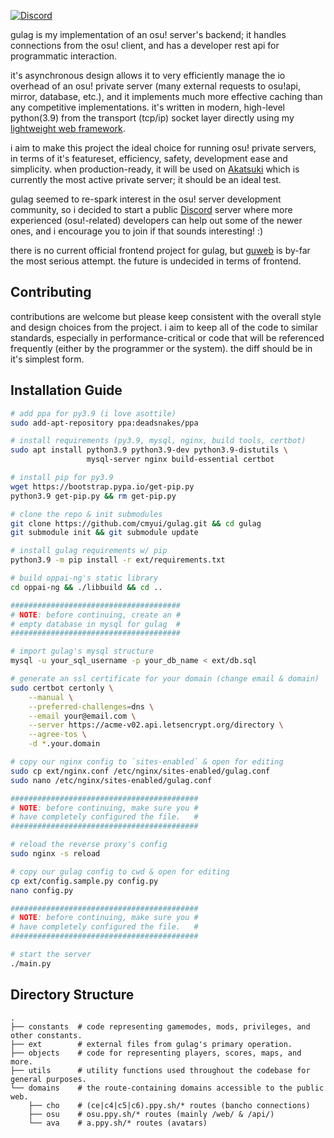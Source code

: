 [![Discord](https://discordapp.com/api/guilds/748687781605408908/widget.png?style=shield)](https://discord.gg/ShEQgUx)

gulag is my implementation of an osu! server's backend; it handles connections
from the osu! client, and has a developer rest api for programmatic interaction.

it's asynchronous design allows it to very efficiently manage the io overhead of an
osu! private server (many external requests to osu!api, mirror, database, etc.),
and it implements much more effective caching than any competitive implementations.
it's written in modern, high-level python(3.9) from the transport (tcp/ip) socket
layer directly using my [lightweight web framework](https://github.com/cmyui/cmyui_pkg).

i aim to make this project the ideal choice for running osu! private servers,
in terms of it's featureset, efficiency, safety, development ease and simplicity.
when production-ready, it will be used on [Akatsuki](https://akatsuki.pw) which
is currently the most active private server; it should be an ideal test.

gulag seemed to re-spark interest in the osu! server development community,
so i decided to start a public [Discord](https://discord.gg/ShEQgUx) server where
more experienced (osu!-related) developers can help out some of the newer ones,
and i encourage you to join if that sounds interesting! :)

there is no current official frontend project for gulag, but [guweb](https://github.com/Varkaria/guweb)
is by-far the most serious attempt. the future is undecided in terms of frontend.

Contributing
-------------
contributions are welcome but please keep consistent with the overall style and
design choices from the project. i aim to keep all of the code to similar standards,
especially in performance-critical or code that will be referenced frequently
(either by the programmer or the system). the diff should be in it's simplest form.

Installation Guide
-------------
```sh
# add ppa for py3.9 (i love asottile)
sudo add-apt-repository ppa:deadsnakes/ppa

# install requirements (py3.9, mysql, nginx, build tools, certbot)
sudo apt install python3.9 python3.9-dev python3.9-distutils \
                 mysql-server nginx build-essential certbot

# install pip for py3.9
wget https://bootstrap.pypa.io/get-pip.py
python3.9 get-pip.py && rm get-pip.py

# clone the repo & init submodules
git clone https://github.com/cmyui/gulag.git && cd gulag
git submodule init && git submodule update

# install gulag requirements w/ pip
python3.9 -m pip install -r ext/requirements.txt

# build oppai-ng's static library
cd oppai-ng && ./libbuild && cd ..

######################################
# NOTE: before continuing, create an #
# empty database in mysql for gulag  #
######################################

# import gulag's mysql structure
mysql -u your_sql_username -p your_db_name < ext/db.sql

# generate an ssl certificate for your domain (change email & domain)
sudo certbot certonly \
    --manual \
    --preferred-challenges=dns \
    --email your@email.com \
    --server https://acme-v02.api.letsencrypt.org/directory \
    --agree-tos \
    -d *.your.domain

# copy our nginx config to `sites-enabled` & open for editing
sudo cp ext/nginx.conf /etc/nginx/sites-enabled/gulag.conf
sudo nano /etc/nginx/sites-enabled/gulag.conf

##########################################
# NOTE: before continuing, make sure you #
# have completely configured the file.   #
##########################################

# reload the reverse proxy's config
sudo nginx -s reload

# copy our gulag config to cwd & open for editing
cp ext/config.sample.py config.py
nano config.py

##########################################
# NOTE: before continuing, make sure you #
# have completely configured the file.   #
##########################################

# start the server
./main.py
```

Directory Structure
------
    .
    ├── constants  # code representing gamemodes, mods, privileges, and other constants.
    ├── ext        # external files from gulag's primary operation.
    ├── objects    # code for representing players, scores, maps, and more.
    ├── utils      # utility functions used throughout the codebase for general purposes.
    └── domains    # the route-containing domains accessible to the public web.
        ├── cho    # (ce|c4|c5|c6).ppy.sh/* routes (bancho connections)
        ├── osu    # osu.ppy.sh/* routes (mainly /web/ & /api/)
        └── ava    # a.ppy.sh/* routes (avatars)
